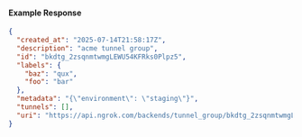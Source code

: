 <!-- Code generated for API Clients. DO NOT EDIT. -->

#### Example Response

```json
{
  "created_at": "2025-07-14T21:58:17Z",
  "description": "acme tunnel group",
  "id": "bkdtg_2zsqnmtwmgLEWU54KFRks0Plpz5",
  "labels": {
    "baz": "qux",
    "foo": "bar"
  },
  "metadata": "{\"environment\": \"staging\"}",
  "tunnels": [],
  "uri": "https://api.ngrok.com/backends/tunnel_group/bkdtg_2zsqnmtwmgLEWU54KFRks0Plpz5"
}
```
